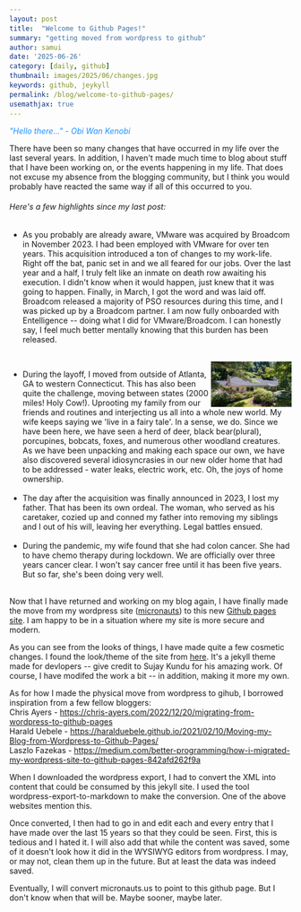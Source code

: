 ```yaml
---
layout: post
title:  "Welcome to Github Pages!"
summary: "getting moved from wordpress to github"
author: samui
date: '2025-06-26'
category: [daily, github]
thumbnail: images/2025/06/changes.jpg
keywords: github, jeykyll
permalink: /blog/welcome-to-github-pages/
usemathjax: true
---
```


<em style="color:DodgerBlue;">"Hello there..." - Obi Wan Kenobi</em>

There have been so many changes that have occurred in my life over the last several years. In addition, I haven't made much time to blog about stuff that I have been working on, or the events happening in my life. That does not excuse my absence from the blogging community, but I think you would probably have reacted the same way if all of this occurred to you.

<h6>Here's a few highlights since my last post:</h6>

<ul>
<li>As you probably are already aware, VMware was acquired by Broadcom in November 2023. I had been employed with VMware for over ten years. This acquisition introduced a ton of changes to my work-life. Right off the bat, panic set in and we all feared for our jobs. Over the last year and a half, I truly felt like an inmate on death row awaiting his execution. I didn't know when it would happen, just knew that it was going to happen. Finally, in March, I got the word and was laid off. Broadcom released a majority of PSO resources during this time, and I was picked up by a Broadcom partner. I am now fully onboarded with Entelligence -- doing what I did for VMware/Broadcom. I can honestly say, I feel much better mentally knowing that this burden has been released.</li>

<br clear="left" /><img src="/images/2025/06/home.png" align="right" style="width:30%;hspace=50;vspace=50">
<li>During the layoff, I moved from outside of Atlanta, GA to western Connecticut. This has also been quite the challenge, moving between states (2000 miles! Holy Cow!). Uprooting my family from our friends and routines and interjecting us all into a whole new world. My wife keeps saying we 'live in a fairy tale'. In a sense, we do. Since we have been here, we have seen a herd of deer, black bear(plural), porcupines, bobcats, foxes, and numerous other woodland creatures. As we have been unpacking and making each space our own, we have also discovered several idiosyncrasies in our new older home that had to be addressed - water leaks, electric work, etc. Oh, the joys of home ownership.</li>

<br />
<li>The day after the acquisition was finally announced in 2023, I lost my father. That has been its own ordeal. The woman, who served as his caretaker, cozied up and conned my father into removing my siblings and I out of his will, leaving her everything. Legal battles ensued.  
</li>

<br />
<li>During the pandemic, my wife found that she had colon cancer. She had to have chemo therapy during lockdown. We are officially over three years cancer clear. I won't say cancer free until it has been five years. But so far, she's been doing very well. 
</li>
</ul>

<br clear="left" />
Now that I have returned and working on my blog again, I have finally made the move from my wordpress site (<a href="https://micronauts.us">micronauts</a>) to this new <a href="https://jedisamui.github.io/blog/welcome-to-github-pages/">Github pages site</a>. I am happy to be in a situation where my site is more secure and modern. 

As you can see from the looks of things, I have made quite a few cosmetic changes. I found the look/theme of the site from <a href="https://devlopr.netlify.app/">here</a>. It's a jekyll theme made for devlopers -- give credit to Sujay Kundu for his amazing work. Of course, I have modifed the work a bit -- in addition, making it more my own. 

As for how I made the physical move from wordpress to gihub, I borrowed inspiration from a few fellow bloggers:
<br/>Chris Ayers - <a href="https://chris-ayers.com/2022/12/20/migrating-from-wordpress-to-github-pages">https://chris-ayers.com/2022/12/20/migrating-from-wordpress-to-github-pages</a>
<br/>Harald Uebele - <a href="https://haralduebele.github.io/2021/02/10/Moving-my-Blog-from-Wordpress-to-Github-Pages/">https://haralduebele.github.io/2021/02/10/Moving-my-Blog-from-Wordpress-to-Github-Pages/</a>
<br/>Laszlo Fazekas - <a href="https://medium.com/better-programming/how-i-migrated-my-wordpress-site-to-github-pages-842afd262f9a">https://medium.com/better-programming/how-i-migrated-my-wordpress-site-to-github-pages-842afd262f9a</a>

When I downloaded the wordpress export, I had to convert the XML into content that could be consumed by this jekyll site. I used the tool wordpress-export-to-markdown to make the conversion. One of the above websites mention this. 

Once converted, I then had to go in and edit each and every entry that I have made over the last 15 years so that they could be seen. First, this is tedious and I hated it. I will also add that while the content was saved, some of it doesn't look how it did in the WYSIWYG editors from wordpress. I may, or may not, clean them up in the future. But at least the data was indeed saved. 

Eventually, I will convert <a hef="https://micronauts.us">micronauts.us</a> to point to this github page. But I don't know when that will be. Maybe sooner, maybe later. 

